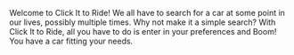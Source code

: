 Welcome to Click It to Ride!
We all have to search for a car at some point in our lives, possibly multiple times.
Why not make it a simple search?
With Click It to Ride, all you have to do is enter in your preferences and Boom! You have a car fitting your needs.